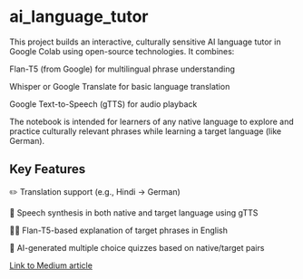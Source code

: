 # ai_language_tutor

This project builds an interactive, culturally sensitive AI language tutor in Google Colab using open-source technologies. It combines:

Flan-T5 (from Google) for multilingual phrase understanding

Whisper or Google Translate for basic language translation

Google Text-to-Speech (gTTS) for audio playback

The notebook is intended for learners of any native language to explore and practice culturally relevant phrases while learning a target language (like German).

## Key Features

✏️ Translation support (e.g., Hindi → German)

🎤 Speech synthesis in both native and target language using gTTS

👩‍🎓 Flan-T5-based explanation of target phrases in English

🤔 AI-generated multiple choice quizzes based on native/target pairs


[Link to Medium article](https://medium.com/@bhatiarhythm06/from-bollywood-to-berlin-building-a-culturally-adaptive-ai-language-tutor-using-googles-gemma-dff148fc715b)

